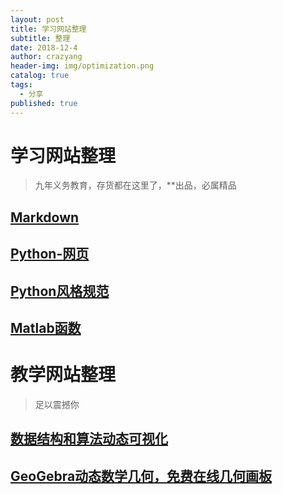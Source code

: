 ```yaml
---
layout: post
title: 学习网站整理
subtitle: 整理
date: 2018-12-4
author: crazyang
header-img: img/optimization.png
catalog: true
tags:
  - 分享
published: true
---
```


# 学习网站整理

>九年义务教育，存货都在这里了，**出品，必属精品

## [Markdown](http://itmyhome.com/markdown/index.html)

## [Python-网页](http://cn.python-requests.org/zh_CN/latest/)

## [Python风格规范](https://zh-google-styleguide.readthedocs.io/en/latest/google-python-styleguide/python_style_rules/)

## [Matlab函数](https://ww2.mathworks.cn/help/matlab/)

# 教学网站整理

>足以震撼你

## [数据结构和算法动态可视化](https://visualgo.net)

## [GeoGebra动态数学几何，免费在线几何画板](https://www.geogebra.org/geometry)
